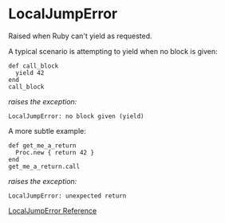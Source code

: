 # LocalJumpError

Raised when Ruby can't yield as requested.

A typical scenario is attempting to yield when no block is given:

    def call_block
      yield 42
    end
    call_block

*raises the exception:*

    LocalJumpError: no block given (yield)

A more subtle example:

    def get_me_a_return
      Proc.new { return 42 }
    end
    get_me_a_return.call

*raises the exception:*

    LocalJumpError: unexpected return

[LocalJumpError Reference](http://ruby-doc.org/core-2.5.0/LocalJumpError.html)
